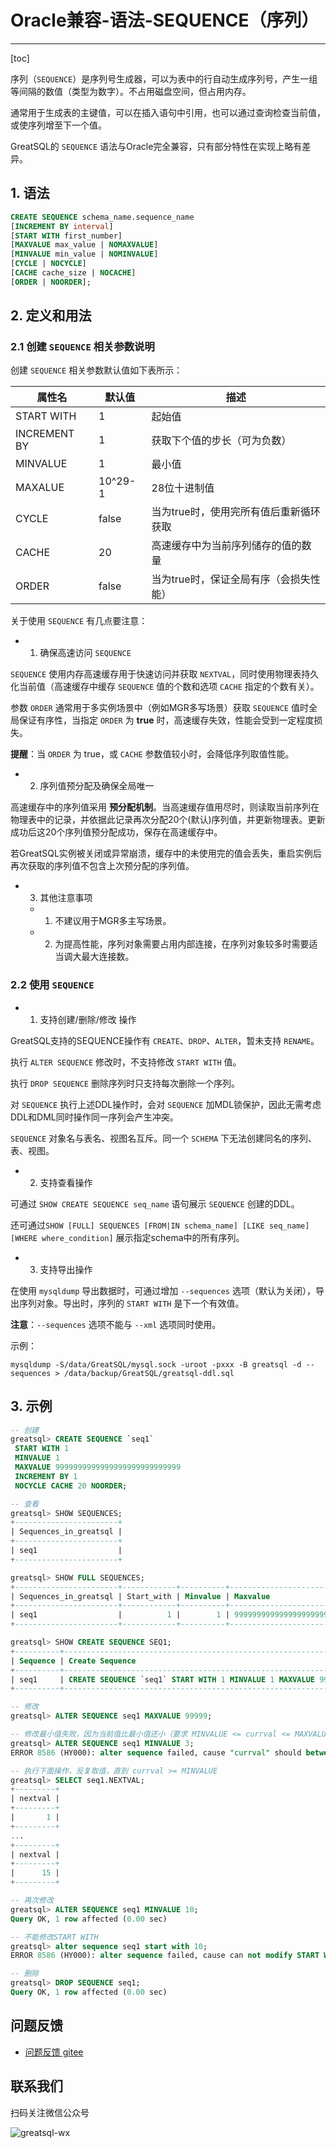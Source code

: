 # Oracle兼容-语法-SEQUENCE（序列）
---
[toc]


序列（`SEQUENCE`）是序列号生成器，可以为表中的行自动生成序列号，产生一组等间隔的数值（类型为数字）。不占用磁盘空间，但占用内存。

通常用于生成表的主键值，可以在插入语句中引用，也可以通过查询检查当前值，或使序列增至下一个值。

GreatSQL的 `SEQUENCE` 语法与Oracle完全兼容，只有部分特性在实现上略有差异。

## 1. 语法

```sql
CREATE SEQUENCE schema_name.sequence_name
[INCREMENT BY interval]
[START WITH first_number]
[MAXVALUE max_value | NOMAXVALUE]
[MINVALUE min_value | NOMINVALUE]
[CYCLE | NOCYCLE]
[CACHE cache_size | NOCACHE]
[ORDER | NOORDER];
```

## 2. 定义和用法

### 2.1 创建 `SEQUENCE` 相关参数说明

创建 `SEQUENCE` 相关参数默认值如下表所示：

| 属性名       | 默认值  | 描述                                   |
| ------------ | ------- | -------------------------------------- |
| START WITH   | 1       | 起始值                                 |
| INCREMENT BY | 1       | 获取下个值的步长（可为负数）           |
| MINVALUE     | 1       | 最小值                                 |
| MAXALUE      | 10^29-1 | 28位十进制值                           |
| CYCLE        | false   | 当为true时，使用完所有值后重新循环获取 |
| CACHE        | 20      | 高速缓存中为当前序列储存的值的数量     |
| ORDER        | false   | 当为true时，保证全局有序（会损失性能） |


关于使用 `SEQUENCE` 有几点要注意：

- 1. 确保高速访问 `SEQUENCE`

`SEQUENCE` 使用内存高速缓存用于快速访问并获取 `NEXTVAL`，同时使用物理表持久化当前值（高速缓存中缓存 `SEQUENCE` 值的个数和选项 `CACHE` 指定的个数有关）。

参数 `ORDER` 通常用于多实例场景中（例如MGR多写场景）获取 `SEQUENCE` 值时全局保证有序性，当指定 `ORDER` 为 **true** 时，高速缓存失效，性能会受到一定程度损失。

**提醒**：当 `ORDER` 为 true，或 `CACHE` 参数值较小时，会降低序列取值性能。

- 2. 序列值预分配及确保全局唯一

高速缓存中的序列值采用 **预分配机制**。当高速缓存值用尽时，则读取当前序列在物理表中的记录，并依据此记录再次分配20个(默认)序列值，并更新物理表。更新成功后这20个序列值预分配成功，保存在高速缓存中。

若GreatSQL实例被关闭或异常崩溃，缓存中的未使用完的值会丢失，重启实例后再次获取的序列值不包含上次预分配的序列值。

- 3. 其他注意事项

  - 1. 不建议用于MGR多主写场景。

  - 2. 为提高性能，序列对象需要占用内部连接，在序列对象较多时需要适当调大最大连接数。


### 2.2 使用 `SEQUENCE`

- 1. 支持创建/删除/修改 操作

GreatSQL支持的SEQUENCE操作有 `CREATE`、`DROP`、`ALTER`，暂未支持 `RENAME`。

执行 `ALTER SEQUENCE` 修改时，不支持修改 `START WITH` 值。

执行 `DROP SEQUENCE` 删除序列时只支持每次删除一个序列。

对 `SEQUENCE` 执行上述DDL操作时，会对 `SEQUENCE` 加MDL锁保护，因此无需考虑DDL和DML同时操作同一序列会产生冲突。

`SEQUENCE` 对象名与表名、视图名互斥。同一个 `SCHEMA` 下无法创建同名的序列、表、视图。

- 2. 支持查看操作

可通过 `SHOW CREATE SEQUENCE seq_name` 语句展示 `SEQUENCE` 创建的DDL。

还可通过`SHOW [FULL] SEQUENCES [FROM|IN schema_name] [LIKE seq_name] [WHERE where_condition]` 展示指定schema中的所有序列。


- 3. 支持导出操作

在使用 `mysqldump` 导出数据时，可通过增加 `--sequences` 选项（默认为关闭），导出序列对象。导出时，序列的 `START WITH` 是下一个有效值。

**注意**：`--sequences` 选项不能与 `--xml` 选项同时使用。

示例：
```
mysqldump -S/data/GreatSQL/mysql.sock -uroot -pxxx -B greatsql -d --sequences > /data/backup/GreatSQL/greatsql-ddl.sql
```

## 3. 示例
```sql
-- 创建
greatsql> CREATE SEQUENCE `seq1`
 START WITH 1
 MINVALUE 1
 MAXVALUE 9999999999999999999999999999
 INCREMENT BY 1
 NOCYCLE CACHE 20 NOORDER;

-- 查看
greatsql> SHOW SEQUENCES;
+-----------------------+
| Sequences_in_greatsql |
+-----------------------+
| seq1                  |
+-----------------------+

greatsql> SHOW FULL SEQUENCES;
+-----------------------+------------+----------+------------------------------+--------------+-------+-------+-------+
| Sequences_in_greatsql | Start_with | Minvalue | Maxvalue                     | Increment_by | Cycle | Cache | Order |
+-----------------------+------------+----------+------------------------------+--------------+-------+-------+-------+
| seq1                  |          1 |        1 | 9999999999999999999999999999 |            1 |     0 |    20 |     0 |
+-----------------------+------------+----------+------------------------------+--------------+-------+-------+-------+

greatsql> SHOW CREATE SEQUENCE SEQ1;
+----------+------------------------------------------------------------------------------------------------------------------------------+
| Sequence | Create Sequence                                                                                                              |
+----------+------------------------------------------------------------------------------------------------------------------------------+
| seq1     | CREATE SEQUENCE `seq1` START WITH 1 MINVALUE 1 MAXVALUE 9999999999999999999999999999 INCREMENT BY 1 NOCYCLE CACHE 20 NOORDER |
+----------+------------------------------------------------------------------------------------------------------------------------------+

-- 修改
greatsql> ALTER SEQUENCE seq1 MAXVALUE 99999;

-- 修改最小值失败，因为当前值比最小值还小（要求 MINVALUE <= currval <= MAXVALUE）
greatsql> ALTER SEQUENCE seq1 MINVALUE 3;
ERROR 8586 (HY000): alter sequence failed, cause "currval" should between MINVALUE and MAXVALUE!

-- 执行下面操作，反复取值，直到 currval >= MINVALUE
greatsql> SELECT seq1.NEXTVAL;
+---------+
| nextval |
+---------+
|       1 |
+---------+
...
+---------+
| nextval |
+---------+
|      15 |
+---------+

-- 再次修改
greatsql> ALTER SEQUENCE seq1 MINVALUE 10;
Query OK, 1 row affected (0.00 sec)

-- 不能修改START WITH
greatsql> alter sequence seq1 start with 10;
ERROR 8586 (HY000): alter sequence failed, cause can not modify START WITH

-- 删除
greatsql> DROP SEQUENCE seq1;
Query OK, 1 row affected (0.00 sec)
```

**问题反馈**
---
- [问题反馈 gitee](https://gitee.com/GreatSQL/GreatSQL-Manual/issues)


**联系我们**
---

扫码关注微信公众号

![greatsql-wx](../greatsql-wx.jpg)
